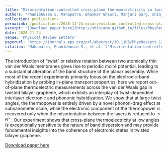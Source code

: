 ```yaml
---
title: "Misorientation-controlled cross-plane thermoelectricity in twisted bilayer graphene"
authors: "Phanibhusan S. Mahapatra, Bhaskar Ghawri, Manjari Garg, Shinjan Mandal, K. Watanabe, T. Taniguchi, Manish Jain, Subroto Mukerjee, and Arindam Ghosh"
collection: publications
permalink: /publications/2020-11-24-misorientation_controlled_cross-plane_thermoelectricity_tBLG
excerpt: "[Download paper here](http://shinjanm.github.io/files/PhysRevLett.125.226802.pdf){: .btn}"
date: 2020-11-24
venue: 'Physical Review Letters'
paperurl: 'https://journals.aps.org/prl/abstract/10.1103/PhysRevLett.125.226802'
citation: "Mahapatra, Phanibhusan S., et al. \"Misorientation-controlled cross-plane thermoelectricity in twisted bilayer graphene.\" Physical Review Letters 125.22 (2020): 226802."
---
```

The introduction of “twist” or relative rotation between two atomically thin van der Waals membranes gives rise to periodic moiré potential, leading to a substantial alteration of the band structure of the planar assembly. While most of the recent experiments primarily focus on the electronic-band hybridization by probing in-plane transport properties, here we report out-of-plane thermoelectric measurements across the van der Waals gap in twisted bilayer graphene, which exhibits an interplay of twist-dependent interlayer electronic and phononic hybridization. We show that at large twist angles, the thermopower is entirely driven by a novel phonon-drag effect at subnanometer scale, while the electronic component of the thermopower is recovered only when the misorientation between the layers is reduced to $\le 6^{\circ}$
. Our experiment shows that cross-plane thermoelectricity at low angles is exceptionally sensitive to the nature of band dispersion and may provide fundamental insights into the coherence of electronic states in twisted bilayer graphene.

[Download paper here](http://shinjanm.github.io/files/PhysRevLett.125.226802.pdf)
